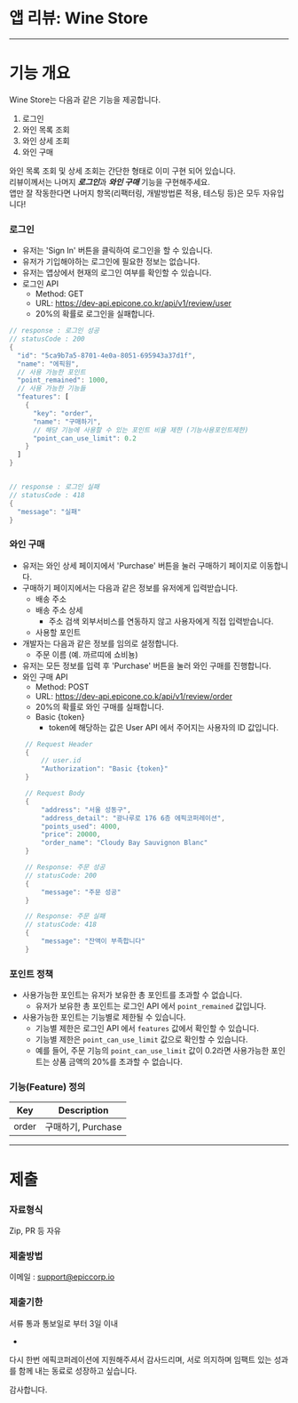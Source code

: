 # 앱 리뷰: Wine Store

---

# 기능 개요

Wine Store는 다음과 같은 기능을 제공합니다.

1. 로그인
2. 와인 목록 조회
3. 와인 상세 조회
4. 와인 구매

와인 목록 조회 및 상세 조회는 간단한 형태로 이미 구현 되어 있습니다.\
리뷰이께서는 나머지 ***로그인***과 ***와인 구매*** 기능을 구현해주세요.\
앱만 잘 작동한다면 나머지 항목(리팩터링, 개발방법론 적용, 테스팅 등)은 모두 자유입니다!

### 로그인

- 유저는 'Sign In' 버튼을 클릭하여 로그인을 할 수 있습니다.
- 유저가 기입해야하는 로그인에 필요한 정보는 없습니다.
- 유저는 앱상에서 현재의 로그인 여부를 확인할 수 있습니다.
- 로그인 API
  - Method: GET
  - URL: https://dev-api.epicone.co.kr/api/v1/review/user
  - 20%의 확률로 로그인을 실패합니다.

```dart
// response : 로그인 성공
// statusCode : 200
{
  "id": "5ca9b7a5-8701-4e0a-8051-695943a37d1f",
  "name": "에픽원",
  // 사용 가능한 포인트
  "point_remained": 1000,
  // 사용 가능한 기능들
  "features": [
    {
      "key": "order",
      "name": "구매하기",
      // 해당 기능에 사용할 수 있는 포인트 비율 제한 (기능사용포인트제한)
      "point_can_use_limit": 0.2
    }
  ]
}


// response : 로그인 실패
// statusCode : 418
{
  "message": "실패"
}
```

### 와인 구매

- 유저는 와인 상세 페이지에서 'Purchase' 버튼을 눌러 구매하기 페이지로 이동합니다.
- 구매하기 페이지에서는 다음과 같은 정보를 유저에게 입력받습니다.
  - 배송 주소
  - 배송 주소 상세
    - 주소 검색 외부서비스를 연동하지 않고 사용자에게 직접 입력받습니다.
  - 사용할 포인트
- 개발자는 다음과 같은 정보를 임의로 설정합니다.
  - 주문 이름 (예. 까르띠에 쇼비뇽)
- 유저는 모든 정보를 입력 후 'Purchase' 버튼을 눌러 와인 구매를 진행합니다.
- 와인 구매 API
  - Method: POST
  - URL: https://dev-api.epicone.co.k/api/v1/review/order
  - 20%의 확률로 와인 구매를 실패합니다.
  - Basic {token}
    - token에 해당하는 값은 User API 에서 주어지는 사용자의 ID 값입니다.

```dart
    // Request Header
    {
        // user.id
        "Authorization": "Basic {token}"
    }

    // Request Body
    {
        "address": "서울 성동구",
        "address_detail": "광나루로 176 6층 에픽코퍼레이션",
        "points_used": 4000,
        "price": 20000,
        "order_name": "Cloudy Bay Sauvignon Blanc"
    }

    // Response: 주문 성공
    // statusCode: 200
    {
        "message": "주문 성공"
    }

    // Response: 주문 실패
    // statusCode: 418
    {
        "message": "잔액이 부족합니다"
    }
```

### 포인트 정책

- 사용가능한 포인트는 유저가 보유한 총 포인트를 초과할 수 없습니다.
  - 유저가 보유한 총 포인트는 로그인 API 에서 `point_remained` 값입니다.
- 사용가능한 포인트는 기능별로 제한될 수 있습니다.
  - 기능별 제한은 로그인 API 에서 `features` 값에서 확인할 수 있습니다.
  - 기능별 제한은 `point_can_use_limit` 값으로 확인할 수 있습니다.
  - 예를 들어, 주문 기능의 `point_can_use_limit` 값이 0.2라면 사용가능한 포인트는 상품 금액의 20%를 초과할 수 없습니다.

### 기능(Feature) 정의

| Key   | Description        |
| ----- | ------------------ |
| order | 구매하기, Purchase |

---

# 제출

### 자료형식

Zip, PR 등 자유

### 제출방법

이메일 : support@epiccorp.io

### 제출기한

서류 통과 통보일로 부터 3일 이내

-

다시 한번 에픽코퍼레이션에 지원해주셔서 감사드리며,
서로 의지하며 임팩트 있는 성과를 함께 내는 동료로 성장하고 싶습니다.

감사합니다.
